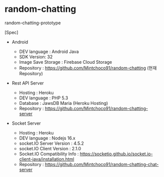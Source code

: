 # random-chatting
random-chatting-prototype

[Spec]

 - Android
 
   - DEV language : Android Java
   - SDK Version: 32
   - Image Save Storage : Firebase Cloud Storage
   - Repository : https://github.com/Mintchoco91/random-chatting (현재 Repository)

 - Rest API Server
 
   - Hosting : Heroku
   - DEV language : PHP 5.3
   - Database : JawsDB Maria (Heroku Hosting)
   - Repository : https://github.com/Mintchoco91/random-chatting-server

 - Socket Server 
 
   - Hosting : Heroku
   - DEV language : Nodejs 16.x
   - socket.IO Server Version : 4.5.2
   - socket.IO Client Version : 2.1.0
   - Socket.IO Compatibility Info : https://socketio.github.io/socket.io-client-java/installation.html
   - Repository : https://github.com/Mintchoco91/random-chatting-chat-server
